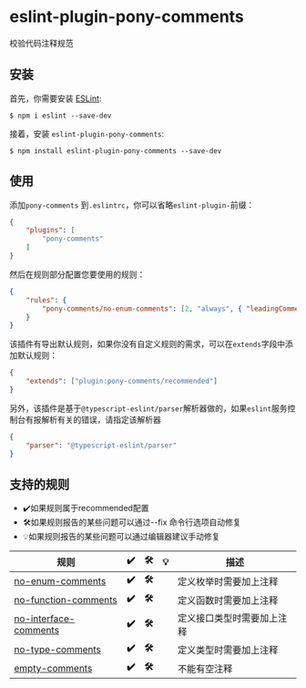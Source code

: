 # eslint-plugin-pony-comments

校验代码注释规范

## 安装

首先，你需要安装 [ESLint](http://eslint.org):

```
$ npm i eslint --save-dev
```

接着，安装 `eslint-plugin-pony-comments`:

```
$ npm install eslint-plugin-pony-comments --save-dev
```


## 使用
添加`pony-comments` 到`.eslintrc`，你可以省略`eslint-plugin-`前缀：

```json
{
    "plugins": [
        "pony-comments"
    ]
}
```

然后在规则部分配置您要使用的规则：

```json
{
    "rules": {
        "pony-comments/no-enum-comments": [2, "always", { "leadingCommentType": "Block", "propertyComments": { "pos": "tail", "commentsType": "Line" } }]
    }
}
```
该插件有导出默认规则，如果你没有自定义规则的需求，可以在`extends`字段中添加默认规则：

```json
{
    "extends": ["plugin:pony-comments/recommended"]
}
```

另外，该插件是基于`@typescript-eslint/parser`解析器做的，如果`eslint`服务控制台有报解析有关的错误，请指定该解析器

```json
{
    "parser": "@typescript-eslint/parser"
}
```
## 支持的规则

- ✔️如果规则属于recommended配置
- 🛠如果规则报告的某些问题可以通过--fix 命令行选项自动修复
- 💡如果规则报告的某些问题可以通过编辑器建议手动修复

| 规则                                                         | **✔️** | **🛠** | **💡** | **描述**                   |
| ------------------------------------------------------------ | ----- | ----- | ----- | -------------------------- |
| [no-enum-comments](https://github.com/Revelation2019/eslint-plugin-pony-comments/blob/main/docs/rules/no-enum-comments.md) | **✔️** | **🛠** |       | 定义枚举时需要加上注释     |
| [no-function-comments](https://github.com/Revelation2019/eslint-plugin-pony-comments/blob/main/docs/rules/no-function-comments.md) | **✔️** | **🛠** |       | 定义函数时需要加上注释     |
| [no-interface-comments](https://github.com/Revelation2019/eslint-plugin-pony-comments/blob/main/docs/rules/no-interface-comments.md) | **✔️** | **🛠** |       | 定义接口类型时需要加上注释 |
| [no-type-comments](https://github.com/Revelation2019/eslint-plugin-pony-comments/blob/main/docs/rules/no-type-comments.md) | **✔️** | **🛠** |       | 定义类型时需要加上注释     |
| [empty-comments](https://github.com/Revelation2019/eslint-plugin-pony-comments/blob/main/docs/rules/empty-comments.md) | **✔️** | **🛠** |       | 不能有空注释               |




